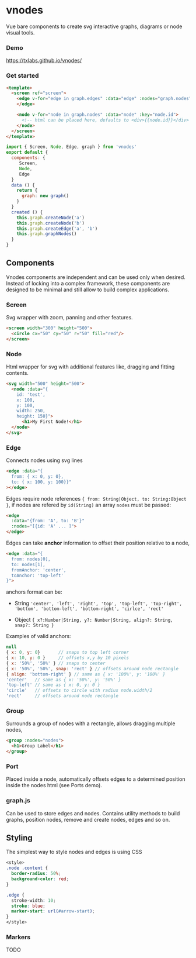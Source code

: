 # vnodes

Vue bare components to create svg interactive graphs, diagrams or node visual tools.

### Demo

https://txlabs.github.io/vnodes/

### Get started
```html
<template>
  <screen ref="screen">
    <edge v-for="edge in graph.edges" :data="edge" :nodes="graph.nodes" :key="edge.id">
    </edge>

    <node v-for="node in graph.nodes" :data="node" :key="node.id">
      <!-- html can be placed here, defaults to <div>{{node.id}}</div> -->
    </node>
  </screen>
</template>
```
```js
import { Screen, Node, Edge, graph } from 'vnodes'
export default {
  components: {
     Screen,
     Node,
     Edge
  }
  data () {
    return {
      graph: new graph()
    }
  }
  created () {
    this.graph.createNode('a')
    this.graph.createNode('b')
    this.graph.createEdge('a', 'b')
    this.graph.graphNodes()
  }
}
```

## Components

Vnodes components are independent and can be used only when desired. Instead of locking into a complex framework, these components are designed to be minimal and still allow to build complex applications.

### Screen

Svg wrapper with zoom, panning and other features.

```html
<screen width="300" height="500">
  <circle cx="50" cy="50" r="50" fill="red"/>
</screen>
```

### Node

Html wrapper for svg with additional features like, dragging and fitting contents.


```html
<svg width="500" height="500">
  <node :data="{
    id: 'test',
    x: 100,
    y: 100,
    width: 250,
    height: 150}">
      <h1>My First Node!</h1>
  </node>
</svg>
```

### Edge

Connects nodes using svg lines

```html
<edge :data="{
  from: { x: 0, y: 0},
  to: { x: 100, y: 100}}"
></edge>
```

Edges require node references `{ from: String|Object, to: String:Object }`, if nodes are refered by `id(String)` an array  `nodes` must be passed:

```html
<edge
  :data="{from: 'A', to: 'B'}"
  :nodes="[{id: 'A' ... ]">
</edge>
```

Edges can take **anchor** information to offset their position relative to a node,

```html
<edge :data="{
  from: nodes[0],
  to: nodes[1],
  fromAnchor: 'center',
  toAnchor: 'top-left'
}">
```
 anchors format can be:

* String `'center', 'left', 'right', 'top', 'top-left', 'top-right', 'bottom', 'bottom-left', 'bottom-right', 'cirlce', 'rect'`

* Object `{ x?:Number|String, y?: Number|String, align?: String, snap?: String }`

Examples of valid anchors:

```js
null
{ x: 0, y: 0}       // snaps to top left corner
{ x: 10, y: 0 }     // offsets x,y by 10 pixels
{ x: '50%', '50%' } // snaps to center
{ x: '50%', '50%', snap: 'rect' } // offsets around node rectangle
{ align: 'bottom-right' } // same as { x: '100%', y: '100%' }
'center'   // same as { x: '50%', y: '50%' }
'top-left' // same as { x: 0, y: 0 }
'circle'   // offsets to circle with radius node.width/2
'rect'     // offsets around node rectangle
```

### Group

Surrounds a group of nodes with a rectangle, allows dragging multiple nodes,

```html
<group :nodes="nodes">
  <h1>Group Label</h1>
</group>
```


### Port

Placed inside a node, automatically offsets edges to a determined position inside the nodes html (see Ports demo).

### graph.js

Can be used to store edges and nodes.
Contains utility methods to build graphs, position nodes, remove and create nodes, edges and so on.

## Styling

The simplest way to style nodes and edges is using CSS

```css
<style>
.node .content {
  border-radius: 50%;
  background-color: red;
}

.edge {
  stroke-width: 10;
  stroke: blue;
  marker-start: url(#arrow-start);
}
</style>
```

### Markers

TODO